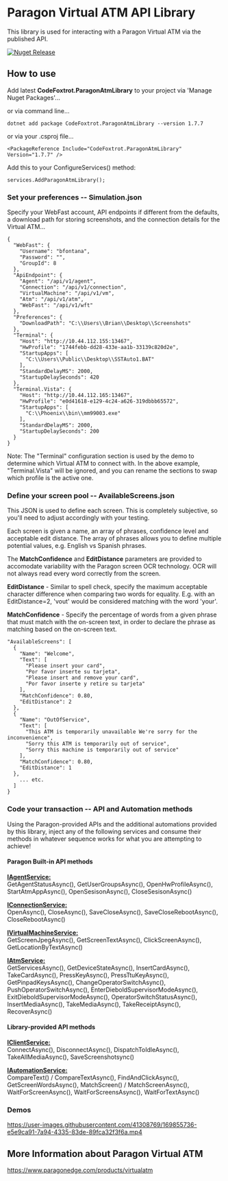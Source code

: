 # Paragon Virtual ATM API Library
This library is used for interacting with a Paragon Virtual ATM via the published API.

[![Nuget Release](https://img.shields.io/nuget/v/CodeFoxtrot.ParagonAtmLibrary?style=for-the-badge)](https://www.nuget.org/packages/CodeFoxtrot.ParagonAtmLibrary/)

## How to use
Add latest **CodeFoxtrot.ParagonAtmLibrary** to your project via 'Manage Nuget Packages'... 

or via command line...

```
dotnet add package CodeFoxtrot.ParagonAtmLibrary --version 1.7.7
```

or via your .csproj file...

```
<PackageReference Include="CodeFoxtrot.ParagonAtmLibrary" Version="1.7.7" />
```

Add this to your ConfigureServices() method:

```
services.AddParagonAtmLibrary();
```

### Set your preferences -- Simulation.json
Specify your WebFast account, API endpoints if different from the defaults, a download path for storing screenshots, and the connection details for the Virtual ATM...

```
{
  "WebFast": {
    "Username": "bfontana",
    "Password": "",
    "GroupId": 8
  },
  "ApiEndpoint": {
    "Agent": "/api/v1/agent",
    "Connection": "/api/v1/connection",
    "VirtualMachine": "/api/v1/vm",
    "Atm": "/api/v1/atm",
    "WebFast": "/api/v1/wft"
  },
  "Preferences": {
    "DownloadPath": "C:\\Users\\Brian\\Desktop\\Screenshots"
  },
  "Terminal": {
    "Host": "http://10.44.112.155:13467",
    "HwProfile": "1744febb-dd28-433e-aa1b-33139c820d2e",
    "StartupApps": [
      "C:\\Users\\Public\\Desktop\\SSTAuto1.BAT"
    ],
    "StandardDelayMS": 2000,
    "StartupDelaySeconds": 420
  },
  "Terminal.Vista": {
    "Host": "http://10.44.112.165:13467",
    "HwProfile": "e0d41618-e129-4c24-a626-319dbbb65572",
    "StartupApps": [
      "C:\\Phoenix\\bin\\mm99003.exe"
    ],
    "StandardDelayMS": 2000,
    "StartupDelaySeconds": 200
  }
}
```
Note: The "Terminal" configuration section is used by the demo to determine which Virtual ATM to connect with. In the above example, "Terminal.Vista" will be ignored, and you can rename the sections to swap which profile is the active one.

### Define your screen pool -- AvailableScreens.json
This JSON is used to define each screen. This is completely subjective, so you'll need to adjust accordingly with your testing.  

Each screen is given a name, an array of phrases, confidence level and acceptable edit distance.  The array of phrases allows you to define multiple potential values, e.g. English vs Spanish phrases.

The **MatchConfidence** and **EditDistance** parameters are provided to accomodate variability with the Paragon screen OCR technology. OCR will not always read every word correctly from the screen.

**EditDistance** - Similar to spell check, specify the maximum acceptable character difference when comparing two words for equality. E.g. with an EditDistance=2, 'vout' would be considered matching with the word 'your'.

**MatchConfidence** - Specify the percentage of words from a given phrase that must match with the on-screen text, in order to declare the phrase as matching based on the on-screen text.

```
"AvailableScreens": [
  {
    "Name": "Welcome",
    "Text": [
      "Please insert your card",
      "Por favor inserte su tarjeta",
      "Please insert and remove your card",
      "Por favor inserte y retire su tarjeta"
    ],
    "MatchConfidence": 0.80,
    "EditDistance": 2
  },
  {
    "Name": "OutOfService",
    "Text": [
      "This ATM is temporarily unavailable We're sorry for the inconvenience",
      "Sorry this ATM is temporarily out of service",
      "Sorry this machine is temporarily out of service"
    ],
    "MatchConfidence": 0.80,
    "EditDistance": 1
  },
    ... etc. 
  ]
}
```

### Code your transaction -- API and Automation methods
Using the Paragon-provided APIs and the additional automations provided by this library, inject any of the following services and consume their methods in whatever sequence works for what you are attempting to achieve!  

#### Paragon Built-in API methods

<ins>**IAgentService:**</ins>  
GetAgentStatusAsync(), GetUserGroupsAsync(), OpenHwProfileAsync(), StartAtmAppAsync(), OpenSesisonAsync(), CloseSesisonAsync()
  
<ins>**IConnectionService:**</ins>  
OpenAsync(), CloseAsync(), SaveCloseAsync(), SaveCloseRebootAsync(), CloseRebootAsync()
  
<ins>**IVirtualMachineService:**</ins>  
GetScreenJpegAsync(), GetScreenTextAsync(), ClickScreenAsync(), GetLocationByTextAsync()

<ins>**IAtmService:**</ins>  
GetServicesAsync(), GetDeviceStateAsync(), InsertCardAsync(), TakeCardAsync(), PressKeyAsync(), PressTtuKeyAsync(), GetPinpadKeysAsync(), ChangeOperatorSwitchAsync(), PushOperatorSwitchAsync(), EnterDieboldSupervisorModeAsync(), ExitDieboldSupervisorModeAsync(), OperatorSwitchStatusAsync(), InsertMediaAsync(), TakeMediaAsync(), TakeReceiptAsync(), RecoverAsync()
 
#### Library-provided API methods

<ins>**IClientService:**</ins>  
ConnectAsync(), DisconnectAsync(), DispatchToIdleAsync(), TakeAllMediaAsync(), SaveScreenshotsync()

<ins>**IAutomationService:**</ins>  
CompareText() / CompareTextAsync(), FindAndClickAsync(), GetScreenWordsAsync(), MatchScreen() / MatchScreenAsync(), WaitForScreenAsync(), WaitForScreensAsync(), WaitForTextAsync()

### Demos
https://user-images.githubusercontent.com/41308769/169855736-e5e9ca91-7a94-4335-83de-89fca32f3f6a.mp4
  
## More Information about Paragon Virtual ATM
https://www.paragonedge.com/products/virtualatm
